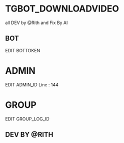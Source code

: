 # TGBOT_DOWNLOADVIDEO
all DEV by @Rith and Fix By AI
## BOT
EDIT BOTTOKEN
# ADMIN
EDIT ADMIN_ID Line : 144
# GROUP
EDIT GROUP_LOG_ID 
## DEV BY @RITH
